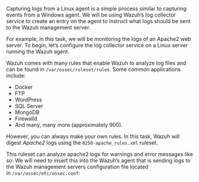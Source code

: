 Capturing logs from a Linux agent is a simple process similar to capturing events from a Windows agent. We will be using Wazuh’s log collector service to create an entry on the agent to instruct what logs should be sent to the Wazuh management server.

For example, in this task, we will be monitoring the logs of an Apache2 web server. To begin, let’s configure the log collector service on a Linux server running the Wazuh agent.

Wazuh comes with many rules that enable Wazuh to analyze log files and can be found in `/var/ossec/ruleset/rules`. Some common applications include:

- Docker
- FTP
- WordPress
- SQL Server
- MongoDB
- Firewalld
- And many, many more (approximately 900).

However, you can always make your own rules. In this task, Wazuh will digest _Apache2_ logs using the `0250-apache_rules.xml` ruleset.

This ruleset can analyze apache2 logs for warnings and error messages like so: We will need to insert this into the Wazuh’s agent that is sending logs to the Wazuh management servers configuration file located in `/var/ossec/etc/ossec.conf`: